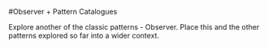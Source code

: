 #Observer + Pattern Catalogues

Explore another of the classic patterns - Observer. Place this and the other patterns explored so far into a wider context.